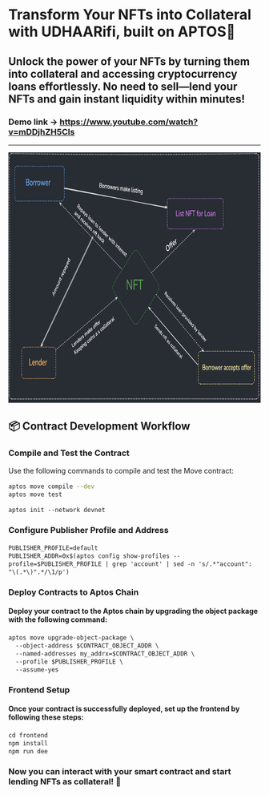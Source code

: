 # Transform Your NFTs into Collateral with UDHAARifi, built on APTOS🚀

## Unlock the power of your NFTs by turning them into collateral and accessing cryptocurrency loans effortlessly. No need to sell—lend your NFTs and gain instant liquidity within minutes!

### Demo link ->  https://www.youtube.com/watch?v=mDDjhZH5Cls
---

<img src="./flow1.png" alt="Flow" width="800" height="500">

## 📦 Contract Development Workflow

### Compile and Test the Contract

Use the following commands to compile and test the Move contract:

```bash
aptos move compile --dev
aptos move test
```
```
aptos init --network devnet

```
### Configure Publisher Profile and Address

```
PUBLISHER_PROFILE=default
PUBLISHER_ADDR=0x$(aptos config show-profiles --profile=$PUBLISHER_PROFILE | grep 'account' | sed -n 's/.*"account": "\(.*\)".*/\1/p')

```

### Deploy Contracts to Aptos Chain

#### Deploy your contract to the Aptos chain by upgrading the object package with the following command:

```
aptos move upgrade-object-package \
  --object-address $CONTRACT_OBJECT_ADDR \
  --named-addresses my_addrx=$CONTRACT_OBJECT_ADDR \
  --profile $PUBLISHER_PROFILE \
  --assume-yes

```

### Frontend Setup
#### Once your contract is successfully deployed, set up the frontend by following these steps:
```
cd frontend
npm install
npm run dee
```

### Now you can interact with your smart contract and start lending NFTs as collateral! 🚀







